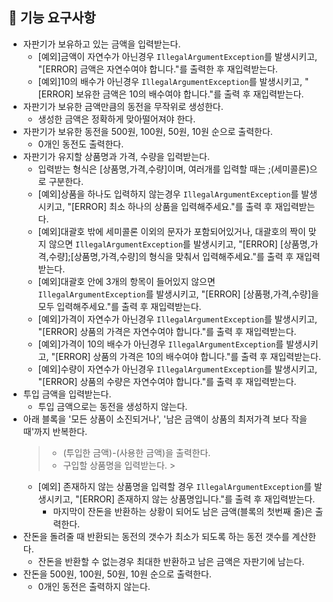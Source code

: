 ## 🚀 기능 요구사항

- 자판기가 보유하고 있는 금액을 입력받는다.
    - [예외]금액이 자연수가 아닌경우 `IllegalArgumentException`를 발생시키고, "[ERROR] 금액은 자연수여야 합니다."를 출력한 후 재입력받는다.
    - [예외]10의 배수가 아닌경우 `IllegalArgumentException`를 발생시키고, "[ERROR] 보유한 금액은 10의 배수여야 합니다."를 출력 후 재입력받는다.
- 자판기가 보유한 금액만큼의 동전을 무작위로 생성한다.
    - 생성한 금액은 정확하게 맞아떨어져야 한다.
- 자판기가 보유한 동전을 500원, 100원, 50원, 10원 순으로 출력한다.
    - 0개인 동전도 출력한다.
- 자판기가 유지할 상품명과 가격, 수량을 입력받는다.
    - 입력받는 형식은 [상품명,가격,수량]이며, 여러개를 입력할 때는 ;(세미콜론)으로 구분한다.
    - [예외]상품을 하나도 입력하지 않는경우 `IllegalArgumentException`를 발생시키고, "[ERROR] 최소 하나의 상품을 입력해주세요."를 출력 후 재입력받는다.
    - [예외]대괄호 밖에 세미콜론 이외의 문자가 포함되어있거나, 대괄호의 짝이 맞지 않으면 `IllegalArgumentException`를 발생시키고, "[ERROR] [상품명,가격,수량];[상품명,가격,수량]의 형식을 맞춰서 입력해주세요."를 출력 후 재입력받는다.
    - [예외]대괄호 안에 3개의 항목이 들어있지 않으면 `IllegalArgumentException`를 발생시키고, "[ERROR] [상품평,가격,수량]을 모두 입력해주세요."를 출력 후 재입력받는다.
    - [예외]가격이 자연수가 아닌경우 `IllegalArgumentException`를 발생시키고, "[ERROR] 상품의 가격은 자연수여야 합니다."를 출력 후 재입력받는다.
    - [예외]가격이 10의 배수가 아닌경우 `IllegalArgumentException`를 발생시키고, "[ERROR] 상품의 가격은 10의 배수여야 합니다."를 출력 후 재입력받는다.
    - [예외]수량이 자연수가 아닌경우 `IllegalArgumentException`를 발생시키고, "[ERROR] 상품의 수량은 자연수여야 합니다."를 출력 후 재입력받는다.
- 투입 금액을 입력받는다.
    - 투입 금액으로는 동전을 생성하지 않는다.
- 아래 블록을 '모든 상품이 소진되거나', '남은 금액이 상품의 최저가격 보다 작을때'까지 반복한다.
  > - (투입한 금액)-(사용한 금액)을 출력한다.
  > - 구입할 상품명을 입력받는다.
      >
  - [예외] 존재하지 않는 상품명을 입력할 경우 `IllegalArgumentException`를 발생시키고, "[ERROR] 존재하지 않는 상품명입니다."를 출력 후 재입력받는다.
    - 마지막이 잔돈을 반환하는 상황이 되어도 남은 금액(블록의 첫번째 줄)은 출력한다.
- 잔돈을 돌려줄 때 반환되는 동전의 갯수가 최소가 되도록 하는 동전 갯수를 계산한다.
    - 잔돈을 반환할 수 없는경우 최대한 반환하고 남은 금액은 자판기에 남는다.
- 잔돈을 500원, 100원, 50원, 10원 순으로 출력한다.
    - 0개인 동전은 출력하지 않는다.
